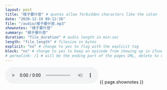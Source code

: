 ```yaml
---
layout: post
title: "樣子要什麼" # quotes allow forbidden characters like the colon
date: "2020-12-19 09:12:36"
file: "/audio/樣子要什麼.mp3"
shownotes: "樣子要什麼"
summary: "樣子要什麼"
duration: "file_duration" # audio length in min:sec
length: "file_length" # filesize in bytes
explicit: "no" # change to yes to flag with the explicit tag
block: "no" # change to yes to keep an episode from showing up in iTunes
# permalink: /1 # will be the ending part of the pages URL, delete to default to the title
---
```


<audio controls>
<source src="{{site.url}}{{site.baseurl}}{{ page.file }}" type="audio/x-mp3">
Your browser does not support the audio element.
</audio>
{{ page.shownotes }}

